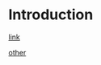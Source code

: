 # Introduction


[link](https://raw.githubusercontent.com/uhallgren/doc/main/lcm_test/index.html)

[other](https://github.com/uhallgren/doc/blob/main/lcm_test/index.html)